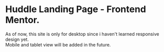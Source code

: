 # Huddle Landing Page - Frontend Mentor.
As of now, this site is only for desktop since i haven't learned responsive design yet. <br>
Mobile and tablet view will be added in the future.
